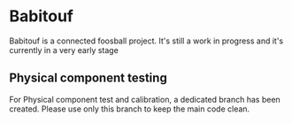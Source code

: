 # Babitouf

Babitouf is a connected foosball project.
It's still a work in progress and it's currently in a very early stage


## Physical component testing

For Physical component test and calibration, a dedicated branch has been created. Please use only this branch to keep the main code clean.
